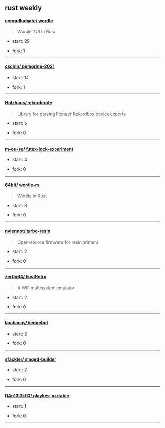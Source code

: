 ## rust weekly

#### [conradludgate/ wordle](https://github.com/conradludgate/wordle)
>  Wordle TUI in Rust
+ start: 25
+ fork: 1
---
#### [cschin/ peregrine-2021](https://github.com/cschin/peregrine-2021)
>  
+ start: 14
+ fork: 1
---
#### [Holzhaus/ rekordcrate](https://github.com/Holzhaus/rekordcrate)
>  Library for parsing Pioneer Rekordbox device exports
+ start: 5
+ fork: 0
---
#### [m-ou-se/ futex-lock-experiment](https://github.com/m-ou-se/futex-lock-experiment)
>  
+ start: 4
+ fork: 0
---
#### [64bit/ wordle-rs](https://github.com/64bit/wordle-rs)
>  Wordle in Rust
+ start: 3
+ fork: 0
---
#### [nviennot/ turbo-resin](https://github.com/nviennot/turbo-resin)
>  Open-source firmware for resin printers
+ start: 2
+ fork: 0
---
#### [zer0x64/ RustRetro](https://github.com/zer0x64/RustRetro)
>  A WIP multisystem emulator
+ start: 2
+ fork: 0
---
#### [laudiacay/ hedgebot](https://github.com/laudiacay/hedgebot)
>  
+ start: 2
+ fork: 0
---
#### [sfackler/ staged-builder](https://github.com/sfackler/staged-builder)
>  
+ start: 2
+ fork: 0
---
#### [D4n13l3k00/ playkey_portable](https://github.com/D4n13l3k00/playkey_portable)
>  
+ start: 1
+ fork: 0
---